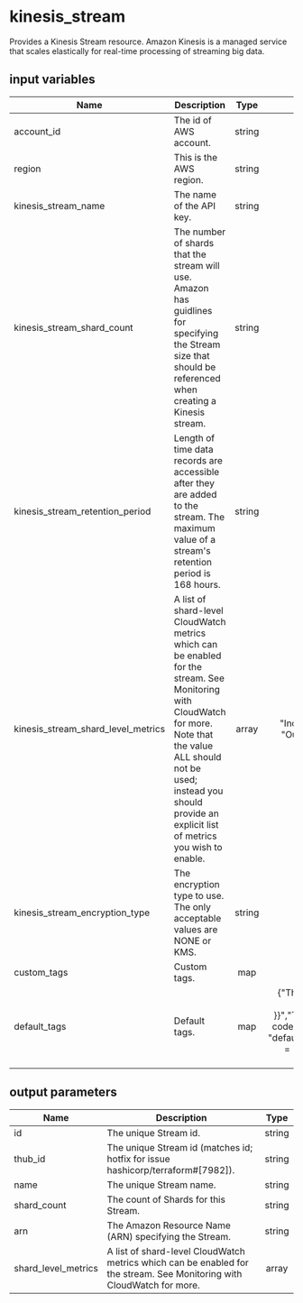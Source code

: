 # kinesis_stream

Provides a Kinesis Stream resource. Amazon Kinesis is a managed service that scales elastically for real-time processing of streaming big data.

## input variables

| Name | Description | Type | Default | Required |
|------|-------------|:----:|:-----:|:-----:|
|account_id|The id of AWS account.|string||Yes|
|region|This is the AWS region.|string|us-east-1|Yes|
|kinesis_stream_name|The name of the API key.|string|{{ name }}|No|
|kinesis_stream_shard_count|The number of shards that the stream will use. Amazon has guidlines for specifying the Stream size that should be referenced when creating a Kinesis stream.|string|1|No|
|kinesis_stream_retention_period|Length of time data records are accessible after they are added to the stream. The maximum value of a stream's retention period is 168 hours.|string|48|No|
|kinesis_stream_shard_level_metrics|A list of shard-level CloudWatch metrics which can be enabled for the stream. See Monitoring with CloudWatch for more. Note that the value ALL should not be used; instead you should provide an explicit list of metrics you wish to enable.|array|"IncomingBytes", "OutgoingBytes"|No|
|kinesis_stream_encryption_type|The encryption type to use. The only acceptable values are NONE or KMS.|string|NONE|No|
|custom_tags|Custom tags.|map||No|
|default_tags|Default tags.|map|{"ThubName"= "{{ name }}","ThubCode"= "{{ code }}","ThubEnv"= "default","Description" = "Managed by TerraHub"}|No|


## output parameters

| Name | Description | Type |
|------|-------------|:----:|
|id|The unique Stream id.|string|
|thub_id|The unique Stream id (matches id; hotfix for issue hashicorp/terraform#[7982]).|string|
|name|The unique Stream name.|string|
|shard_count|The count of Shards for this Stream.|string|
|arn|The Amazon Resource Name (ARN) specifying the Stream.|string|
|shard_level_metrics|A list of shard-level CloudWatch metrics which can be enabled for the stream. See Monitoring with CloudWatch for more.|array|